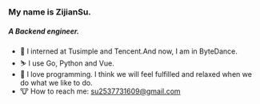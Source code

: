 ### My name is ZijianSu.
##### A Backend engineer.
* 🍎 I interned at Tusimple and Tencent.And now, I am in ByteDance.
* ⛷  I use Go, Python and Vue. 
* 🍉 I love programming. I think we will feel fulfilled and relaxed when we do what we like to do. 
* 🐮 How to reach me: su2537731609@gmail.com 
